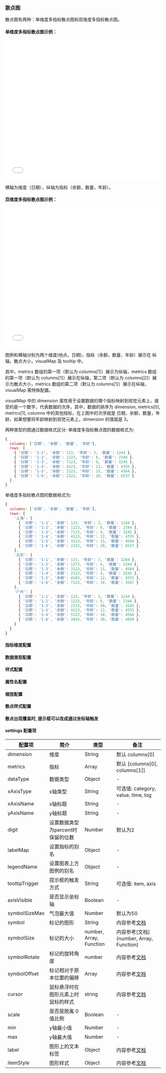 ### 散点图

散点图有两种：单维度多指标散点图和双维度多指标散点图。

#### 单维度多指标散点图示例：
<iframe width="100%" height="450" src="//jsfiddle.net/vue_echarts/1xjfgz25/embedded/result,html,js/?bodyColor=fff" allowfullscreen="allowfullscreen" frameborder="0"></iframe>

横轴为维度（日期），纵轴为指标（余额，数量，年龄）。

#### 双维度多指标散点图示例：
<iframe width="100%" height="450" src="//jsfiddle.net/vue_echarts/e0hbk316/3/embedded/result,html,js/?bodyColor=fff" allowfullscreen="allowfullscreen" frameborder="0"></iframe>

图例和横轴分别为两个维度(地点，日期)，指标（余额，数量，年龄）展示在 纵轴，散点大小，visualMap 及 tooltip 中。

其中，metrics 数组的第一项（默认为 columns[1]）展示为纵轴，metrics 数组的第一项（默认为 columns[1]）展示在纵轴，第二项（默认为 columns[2]）展示为散点大小，metrics 数组的第二项（默认为 columns[1]）展示在纵轴， visualMap 需特殊配置。

visualMap 中的 dimension 属性用于设置数据的哪个指标映射到视觉元素上，接受的是一个数字，代表数据的次序，其中，数据的排序为 dimension, metrics[0], metrics[1], columns 中的其他指标，在上图中的次序就是 日期，余额，数量，年龄，如果想要将年龄映射到视觉元素上，dimension 的值就是 3。

两种类型的图通过数据格式区分:
单维度多指标散点图的数据格式为:
```js
{
  columns: ['日期', '余额', '数量', '年龄'],
  rows: [
    { '日期': '1-1', '余额': 123, '年龄': 3, '数量': 1244 },
    { '日期': '1-2', '余额': 1223, '年龄': 6, '数量': 2344 },
    { '日期': '1-3', '余额': 7123, '年龄': 9, '数量': 3245 },
    { '日期': '1-4', '余额': 4123, '年龄': 12, '数量': 4355 },
    { '日期': '1-5', '余额': 3123, '年龄': 15, '数量': 4564 },
    { '日期': '1-6', '余额': 2323, '年龄': 20, '数量': 6537 }
  ]
}
```

单维度多指标散点图的数据格式为:
```js
{
  columns: ['日期', '余额', '数量', '年龄'],
  rows: {
    '上海': [
      { '日期': '1-1', '余额': 123, '年龄': 3, '数量': 1244 },
      { '日期': '1-2', '余额': 1223, '年龄': 6, '数量': 2344 },
      { '日期': '1-3', '余额': 7123, '年龄': 9, '数量': 3245 },
      { '日期': '1-4', '余额': 4123, '年龄': 12, '数量': 4355 },
      { '日期': '1-5', '余额': 3123, '年龄': 15, '数量': 4564 },
      { '日期': '1-6', '余额': 2323, '年龄': 20, '数量': 6537 }
    ],
    '北京': [
      { '日期': '1-1', '余额': 123, '年龄': 3, '数量': 1244 },
      { '日期': '1-2', '余额': 1273, '年龄': 6, '数量': 2344 },
      { '日期': '1-3', '余额': 3123, '年龄': 15, '数量': 4564 },
      { '日期': '1-4', '余额': 2123, '年龄': 9, '数量': 3245 },
      { '日期': '1-5', '余额': 4103, '年龄': 12, '数量': 4355 },
      { '日期': '1-6', '余额': 7123, '年龄': 10, '数量': 3567 }
    ],
    '广州': [
      { '日期': '1-1', '余额': 123, '年龄': 3, '数量': 1244 },
      { '日期': '1-2', '余额': 1223, '年龄': 6, '数量': 2344 },
      { '日期': '1-3', '余额': 2123, '年龄': 30, '数量': 3245 },
      { '日期': '1-5', '余额': 4123, '年龄': 12, '数量': 4355 },
      { '日期': '1-4', '余额': 5123, '年龄': 18, '数量': 4564 },
      { '日期': '1-6', '余额': 3843, '年龄': 30, '数量': 4850 }
    ]
  }
}
```

#### 指标维度配置

<vuep template="#set-dim-metrics"></vuep>

<script v-pre type="text/x-template" id="set-dim-metrics">
<template>
  <ve-scatter :data="chartData" :settings="chartSettings"></ve-scatter>
</template>

<script>
  module.exports = {
    created: function () {
      this.chartData = {
        columns: ['日期', '余额', '数量', '年龄'],
        rows: {
          '上海': [
            { '日期': '1-1', '余额': 123, '年龄': 3, '数量': 1244 },
            { '日期': '1-2', '余额': 1223, '年龄': 6, '数量': 2344 },
            { '日期': '1-3', '余额': 7123, '年龄': 9, '数量': 3245 },
            { '日期': '1-4', '余额': 4123, '年龄': 12, '数量': 4355 },
            { '日期': '1-5', '余额': 3123, '年龄': 15, '数量': 4564 },
            { '日期': '1-6', '余额': 2323, '年龄': 20, '数量': 6537 }
          ],
          '北京': [
            { '日期': '1-1', '余额': 123, '年龄': 3, '数量': 1244 },
            { '日期': '1-2', '余额': 1273, '年龄': 6, '数量': 2344 },
            { '日期': '1-3', '余额': 3123, '年龄': 15, '数量': 4564 },
            { '日期': '1-4', '余额': 2123, '年龄': 9, '数量': 3245 },
            { '日期': '1-5', '余额': 4103, '年龄': 12, '数量': 4355 },
            { '日期': '1-6', '余额': 7123, '年龄': 10, '数量': 3567 }
          ],
          '广州': [
            { '日期': '1-1', '余额': 123, '年龄': 3, '数量': 1244 },
            { '日期': '1-2', '余额': 1223, '年龄': 6, '数量': 2344 },
            { '日期': '1-3', '余额': 2123, '年龄': 30, '数量': 3245 },
            { '日期': '1-5', '余额': 4123, '年龄': 12, '数量': 4355 },
            { '日期': '1-4', '余额': 5123, '年龄': 18, '数量': 4564 },
            { '日期': '1-6', '余额': 3843, '年龄': 30, '数量': 4850 }
          ]
        }
      }
      this.chartSettings = {
        dimension: '日期',
        metrics: ['年龄', '数量']
      }
    }
  }
</script>
</script>

#### 数据类型配置

<vuep template="#set-data-type"></vuep>

<script v-pre type="text/x-template" id="set-data-type">
<template>
  <ve-scatter :data="chartData" :settings="chartSettings"></ve-scatter>
</template>

<script>
  module.exports = {
    created: function () {
      this.chartData = {
        columns: ['日期', '余额', '数量', '年龄'],
        rows: {
          '上海': [
            { '日期': '1-1', '余额': 123, '年龄': 3, '数量': 1244 },
            { '日期': '1-2', '余额': 1223, '年龄': 6, '数量': 2344 },
            { '日期': '1-3', '余额': 7123, '年龄': 9, '数量': 3245 },
            { '日期': '1-4', '余额': 4123, '年龄': 12, '数量': 4355 },
            { '日期': '1-5', '余额': 3123, '年龄': 15, '数量': 4564 },
            { '日期': '1-6', '余额': 2323, '年龄': 20, '数量': 6537 }
          ],
          '北京': [
            { '日期': '1-1', '余额': 123, '年龄': 3, '数量': 1244 },
            { '日期': '1-2', '余额': 1273, '年龄': 6, '数量': 2344 },
            { '日期': '1-3', '余额': 3123, '年龄': 15, '数量': 4564 },
            { '日期': '1-4', '余额': 2123, '年龄': 9, '数量': 3245 },
            { '日期': '1-5', '余额': 4103, '年龄': 12, '数量': 4355 },
            { '日期': '1-6', '余额': 7123, '年龄': 10, '数量': 3567 }
          ],
          '广州': [
            { '日期': '1-1', '余额': 123, '年龄': 3, '数量': 1244 },
            { '日期': '1-2', '余额': 1223, '年龄': 6, '数量': 2344 },
            { '日期': '1-3', '余额': 2123, '年龄': 30, '数量': 3245 },
            { '日期': '1-5', '余额': 4123, '年龄': 12, '数量': 4355 },
            { '日期': '1-4', '余额': 5123, '年龄': 18, '数量': 4564 },
            { '日期': '1-6', '余额': 3843, '年龄': 30, '数量': 4850 }
          ]
        }
      }
      this.chartSettings = {
        dataType: {
          '余额': 'KMB',
          '年龄': 'percent',
          '数量': 'normal'
        }
      }
    }
  }
</script>
</script>

#### 样式配置

<vuep template="#set-style"></vuep>

<script v-pre type="text/x-template" id="set-style">
<template>
  <ve-scatter :data="chartData" :settings="chartSettings"></ve-scatter>
</template>

<script>
  module.exports = {
    created: function () {
      this.chartData = {
        columns: ['日期', '余额', '数量', '年龄'],
        rows: {
          '上海': [
            { '日期': '1-1', '余额': 123, '年龄': 3, '数量': 1244 },
            { '日期': '1-2', '余额': 1223, '年龄': 6, '数量': 2344 },
            { '日期': '1-3', '余额': 7123, '年龄': 9, '数量': 3245 },
            { '日期': '1-4', '余额': 4123, '年龄': 12, '数量': 4355 },
            { '日期': '1-5', '余额': 3123, '年龄': 15, '数量': 4564 },
            { '日期': '1-6', '余额': 2323, '年龄': 20, '数量': 6537 }
          ],
          '北京': [
            { '日期': '1-1', '余额': 123, '年龄': 3, '数量': 1244 },
            { '日期': '1-2', '余额': 1273, '年龄': 6, '数量': 2344 },
            { '日期': '1-3', '余额': 3123, '年龄': 15, '数量': 4564 },
            { '日期': '1-4', '余额': 2123, '年龄': 9, '数量': 3245 },
            { '日期': '1-5', '余额': 4103, '年龄': 12, '数量': 4355 },
            { '日期': '1-6', '余额': 7123, '年龄': 10, '数量': 3567 }
          ],
          '广州': [
            { '日期': '1-1', '余额': 123, '年龄': 3, '数量': 1244 },
            { '日期': '1-2', '余额': 1223, '年龄': 6, '数量': 2344 },
            { '日期': '1-3', '余额': 2123, '年龄': 30, '数量': 3245 },
            { '日期': '1-5', '余额': 4123, '年龄': 12, '数量': 4355 },
            { '日期': '1-4', '余额': 5123, '年龄': 18, '数量': 4564 },
            { '日期': '1-6', '余额': 3843, '年龄': 30, '数量': 4850 }
          ]
        }
      }
      this.chartSettings = {
        label: {
          emphasis: {
            show: true,
            position: 'top',
            formatter (param) {
              return param.data.value[0]
            }
          }
        },
        itemStyle: {
          normal: {
            opacity: 0.8,
            shadowBlur: 10,
            shadowOffsetX: 0,
            shadowOffsetY: 0
          }
        }
      }
    }
  }
</script>
</script>

#### 属性名配置

<vuep template="#set-label"></vuep>

<script v-pre type="text/x-template" id="set-label">
<template>
  <ve-scatter :data="chartData" :settings="chartSettings"></ve-scatter>
</template>

<script>
  module.exports = {
    created: function () {
      this.chartData = {
        columns: ['日期', '余额', '数量', '年龄'],
        rows: {
          '上海': [
            { '日期': '1-1', '余额': 123, '年龄': 3, '数量': 1244 },
            { '日期': '1-2', '余额': 1223, '年龄': 6, '数量': 2344 },
            { '日期': '1-3', '余额': 7123, '年龄': 9, '数量': 3245 },
            { '日期': '1-4', '余额': 4123, '年龄': 12, '数量': 4355 },
            { '日期': '1-5', '余额': 3123, '年龄': 15, '数量': 4564 },
            { '日期': '1-6', '余额': 2323, '年龄': 20, '数量': 6537 }
          ],
          '北京': [
            { '日期': '1-1', '余额': 123, '年龄': 3, '数量': 1244 },
            { '日期': '1-2', '余额': 1273, '年龄': 6, '数量': 2344 },
            { '日期': '1-3', '余额': 3123, '年龄': 15, '数量': 4564 },
            { '日期': '1-4', '余额': 2123, '年龄': 9, '数量': 3245 },
            { '日期': '1-5', '余额': 4103, '年龄': 12, '数量': 4355 },
            { '日期': '1-6', '余额': 7123, '年龄': 10, '数量': 3567 }
          ],
          '广州': [
            { '日期': '1-1', '余额': 123, '年龄': 3, '数量': 1244 },
            { '日期': '1-2', '余额': 1223, '年龄': 6, '数量': 2344 },
            { '日期': '1-3', '余额': 2123, '年龄': 30, '数量': 3245 },
            { '日期': '1-5', '余额': 4123, '年龄': 12, '数量': 4355 },
            { '日期': '1-4', '余额': 5123, '年龄': 18, '数量': 4564 },
            { '日期': '1-6', '余额': 3843, '年龄': 30, '数量': 4850 }
          ]
        }
      }
      this.chartSettings = {
        legendName: {
          '上海': '上海1'
        },
        labelMap: {
          '余额': 'balance'
        }
      }
    }
  }
</script>
</script>

#### 缩放配置

<vuep template="#set-scale"></vuep>

<script v-pre type="text/x-template" id="set-scale">
<template>
  <ve-scatter :data="chartData" :settings="chartSettings"></ve-scatter>
</template>

<script>
  module.exports = {
    created: function () {
      this.chartData = {
        columns: ['日期', '余额', '数量', '年龄'],
        rows: {
          '上海': [
            { '日期': '1-1', '余额': 1230, '年龄': 3, '数量': 1244 },
            { '日期': '1-2', '余额': 1223, '年龄': 6, '数量': 2344 },
            { '日期': '1-3', '余额': 7123, '年龄': 9, '数量': 3245 },
            { '日期': '1-4', '余额': 4123, '年龄': 12, '数量': 4355 },
            { '日期': '1-5', '余额': 3123, '年龄': 15, '数量': 4564 },
            { '日期': '1-6', '余额': 2323, '年龄': 20, '数量': 6537 }
          ],
          '北京': [
            { '日期': '1-1', '余额': 1230, '年龄': 3, '数量': 1244 },
            { '日期': '1-2', '余额': 1273, '年龄': 6, '数量': 2344 },
            { '日期': '1-3', '余额': 3123, '年龄': 15, '数量': 4564 },
            { '日期': '1-4', '余额': 2123, '年龄': 9, '数量': 3245 },
            { '日期': '1-5', '余额': 4103, '年龄': 12, '数量': 4355 },
            { '日期': '1-6', '余额': 7123, '年龄': 10, '数量': 3567 }
          ],
          '广州': [
            { '日期': '1-1', '余额': 1230, '年龄': 3, '数量': 1244 },
            { '日期': '1-2', '余额': 1223, '年龄': 6, '数量': 2344 },
            { '日期': '1-3', '余额': 2123, '年龄': 30, '数量': 3245 },
            { '日期': '1-5', '余额': 4123, '年龄': 12, '数量': 4355 },
            { '日期': '1-4', '余额': 5123, '年龄': 18, '数量': 4564 },
            { '日期': '1-6', '余额': 3843, '年龄': 30, '数量': 4850 }
          ]
        }
      }
      this.chartSettings = {
        scale: true,
        max: 10000
      }
    }
  }
</script>
</script>

#### 散点样式配置

<vuep template="#set-symbol"></vuep>

<script v-pre type="text/x-template" id="set-symbol">
<template>
  <ve-scatter :data="chartData" :settings="chartSettings"></ve-scatter>
</template>

<script>
  module.exports = {
    created: function () {
      this.chartData = {
        columns: ['日期', '余额', '数量', '年龄'],
        rows: {
          '上海': [
            { '日期': '1-1', '余额': 1230, '年龄': 3, '数量': 1244 },
            { '日期': '1-2', '余额': 1223, '年龄': 6, '数量': 2344 },
            { '日期': '1-3', '余额': 7123, '年龄': 9, '数量': 3245 },
            { '日期': '1-4', '余额': 4123, '年龄': 12, '数量': 4355 },
            { '日期': '1-5', '余额': 3123, '年龄': 15, '数量': 4564 },
            { '日期': '1-6', '余额': 2323, '年龄': 20, '数量': 6537 }
          ],
          '北京': [
            { '日期': '1-1', '余额': 1230, '年龄': 3, '数量': 1244 },
            { '日期': '1-2', '余额': 1273, '年龄': 6, '数量': 2344 },
            { '日期': '1-3', '余额': 3123, '年龄': 15, '数量': 4564 },
            { '日期': '1-4', '余额': 2123, '年龄': 9, '数量': 3245 },
            { '日期': '1-5', '余额': 4103, '年龄': 12, '数量': 4355 },
            { '日期': '1-6', '余额': 7123, '年龄': 10, '数量': 3567 }
          ],
          '广州': [
            { '日期': '1-1', '余额': 1230, '年龄': 3, '数量': 1244 },
            { '日期': '1-2', '余额': 1223, '年龄': 6, '数量': 2344 },
            { '日期': '1-3', '余额': 2123, '年龄': 30, '数量': 3245 },
            { '日期': '1-5', '余额': 4123, '年龄': 12, '数量': 4355 },
            { '日期': '1-4', '余额': 5123, '年龄': 18, '数量': 4564 },
            { '日期': '1-6', '余额': 3843, '年龄': 30, '数量': 4850 }
          ]
        }
      }
      this.chartSettings = {
        symbol: 'rect',
        symbolSizeMax: 30,
        symbolRotate: 45,
        symbolOffset: [10, 10]
      }
    }
  }
</script>
</script>

#### 散点出现覆盖时, 提示框可以改成通过坐标轴触发

<vuep template="#set-trigger"></vuep>

<script v-pre type="text/x-template" id="set-trigger">
<template>
  <ve-scatter :data="chartData" :settings="chartSettings"></ve-scatter>
</template>

<script>
  module.exports = {
    created: function () {
      this.chartData = {
        columns: ['日期', '余额', '数量', '年龄'],
        rows: {
          '上海': [
            { '日期': '1-1', '余额': 1230, '年龄': 3, '数量': 1244 },
            { '日期': '1-2', '余额': 1223, '年龄': 6, '数量': 2344 },
            { '日期': '1-3', '余额': 7123, '年龄': 9, '数量': 3245 },
            { '日期': '1-4', '余额': 4123, '年龄': 12, '数量': 4355 },
            { '日期': '1-5', '余额': 3123, '年龄': 15, '数量': 4564 },
            { '日期': '1-6', '余额': 2323, '年龄': 20, '数量': 6537 }
          ],
          '北京': [
            { '日期': '1-1', '余额': 1230, '年龄': 3, '数量': 1244 },
            { '日期': '1-2', '余额': 1273, '年龄': 6, '数量': 2344 },
            { '日期': '1-3', '余额': 3123, '年龄': 15, '数量': 4564 },
            { '日期': '1-4', '余额': 2123, '年龄': 9, '数量': 3245 },
            { '日期': '1-5', '余额': 4103, '年龄': 12, '数量': 4355 },
            { '日期': '1-6', '余额': 7123, '年龄': 10, '数量': 3567 }
          ]
        }
      }
      this.chartSettings = {
        tooltipTrigger: 'axis'
      }
    }
  }
</script>
</script>


#### settings 配置项

| 配置项 | 简介 | 类型 | 备注 |
| --- | --- | --- | --- |
| dimension | 维度 | String | 默认 columns[0] |
| metrics | 指标 | Array | 默认 [columns[0], columns[1]] |
| dataType | 数据类型 | Object | - |
| xAxisType | x轴类型 | String | 可选值: category, value, time, log |
| xAxisName | x轴标题 | String | - |
| yAxisName | y轴标题 | String | - |
| digit | 设置数据类型为percent时保留的位数 | Number | 默认为2 |
| labelMap | 设置指标的别名 | Object | - |
| legendName | 设置图表上方图例的别名 | Object | - |
| tooltipTrigger | 提示框的触发方式 | String | 可选值: item, axis |
| axisVisible | 是否显示坐标轴 | Boolean | - |
| symbolSizeMax | 气泡最大值 | Number | 默认为50 |
| symbol | 标记的图形 | String | 内容参考[文档](http://echarts.baidu.com/option.html#series-scatter.symbol) |
| symbolSize | 标记的大小 | number, Array, Function | 内容参考[文档](number, Array, Function) |
| symbolRotate | 标记的旋转角度 | number | 内容参考[文档](http://echarts.baidu.com/option.html#series-scatter.symbolRotate) |
| symbolOffset | 标记相对于原本位置的偏移 | Array | 内容参考[文档](http://echarts.baidu.com/option.html#series-scatter.symbolOffset) |
| cursor | 鼠标悬浮时在图形元素上时鼠标的样式 | string | 内容参考[文档](http://echarts.baidu.com/option.html#series-scatter.cursor) |
| scale | 是否是脱离 0 值比例 | Boolean | - |
| min | y轴最小值 | Number | - |
| max | y轴最大值 | Number | - |
| label | 图形上的文本标签 | Object | 内容参考[文档](http://echarts.baidu.com/option.html#series-scatter.label) |
| itemStyle | 图形样式 | Object | 内容参考[文档](http://echarts.baidu.com/option.html#series-scatter.itemStyle) |
